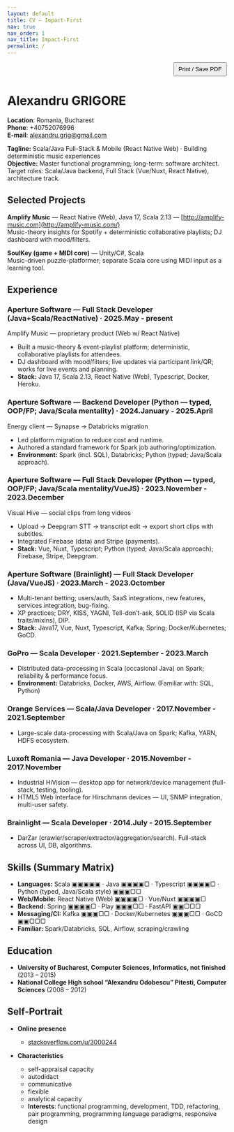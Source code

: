 ```yaml
---
layout: default
title: CV — Impact-First
nav: true
nav_order: 1
nav_title: Impact-First
permalink: /
---
```


<p class="noprint" style="text-align:right;margin:0;">
  <button onclick="window.print()" style="padding:.4rem .6rem;cursor:pointer;">Print / Save PDF</button>
</p>

Alexandru GRIGORE
======

**Location**: Romania, Bucharest  
**Phone**: +40752076996  
**E-mail**: [alexandru.grig@gmail.com](mailto:alexandru.grig@gmail.com)

**Tagline:** Scala/Java Full-Stack & Mobile (React Native Web) · Building deterministic music experiences  
**Objective:** Master functional programming; long-term: software architect. Target roles: Scala/Java backend, Full Stack (Vue/Nuxt, React Native), architecture track.

## Selected Projects

**Amplify Music** — React Native (Web), Java 17, Scala 2.13 — [http://amplify-music.com](http://amplify-music.com/)  
Music-theory insights for Spotify + deterministic collaborative playlists; DJ dashboard with mood/filters.

**SoulKey (game + MIDI core)** — Unity/C#, Scala  
Music-driven puzzle-platformer; separate Scala core using MIDI input as a learning tool.

## Experience

### Aperture Software — Full Stack Developer (Java+Scala/ReactNative) · 2025.May - present
Amplify Music — proprietary product (Web w/ React Native)
- Built a music-theory & event-playlist platform; deterministic, collaborative playlists for attendees.
- DJ dashboard with mood/filters; live updates via participant link/QR; works for live events and planning.
- **Stack:** Java 17, Scala 2.13, React Native (Web), Typescript, Docker, Heroku.

### Aperture Software — Backend Developer (Python — typed, OOP/FP; Java/Scala mentality) · 2024.January - 2025.April
Energy client — Synapse → Databricks migration
- Led platform migration to reduce cost and runtime.
- Authored a standard framework for Spark job authoring/optimization.
- **Environment:** Spark (incl. SQL), Databricks; Python (typed; Java/Scala approach).

### Aperture Software — Full Stack Developer (Python — typed, OOP/FP; Java/Scala mentality/VueJS) · 2023.November - 2023.December
Visual Hive — social clips from long videos
- Upload → Deepgram STT → transcript edit → export short clips with subtitles.
- Integrated Firebase (data) and Stripe (payments).
- **Stack:** Vue, Nuxt, Typescript; Python (typed; Java/Scala approach); Firebase, Stripe, Deepgram.

### Aperture Software (Brainlight) — Full Stack Developer (Java/VueJS) · 2023.March - 2023.Octomber
- Multi-tenant betting; users/auth, SaaS integrations, new features, services integration, bug-fixing.
- XP practices; DRY, KISS, YAGNI, Tell-don’t-ask, SOLID (ISP via Scala traits/mixins), DIP.
- **Stack:** Java17, Vue, Nuxt, Typescript, Kafka; Spring; Docker/Kubernetes; GoCD.

### GoPro — Scala Developer · 2021.September - 2023.March
- Distributed data-processing in Scala (occasional Java) on Spark; reliability & performance focus.
- **Environment:** Databricks, Docker, AWS, Airflow. (Familiar with: SQL, Python)

### Orange Services — Scala/Java Developer · 2017.November - 2021.September
- Large-scale data-processing with Scala/Java on Spark; Kafka, YARN, HDFS ecosystem.

### Luxoft Romania — Java Developer · 2015.November - 2017.November
- Industrial HiVision — desktop app for network/device management (full-stack, testing, tooling).
- HTML5 Web Interface for Hirschmann devices — UI, SNMP integration, multi-user safety.

### Brainlight — Scala Developer · 2014.July - 2015.September
- DarZar (crawler/scraper/extractor/aggregation/search). Full-stack across UI, DB, algorithms.

## Skills (Summary Matrix)

- **Languages:** Scala ▣▣▣▣▣ · Java ▣▣▣▣▢ · Typescript ▣▣▣▣▢ · Python (typed, Java/Scala style) ▣▣▣▢▢  
- **Web/Mobile:** React Native (Web) ▣▣▣▣▢ · Vue/Nuxt ▣▣▣▣▢  
- **Backend:** Spring ▣▣▣▣▢ · Play ▣▣▣▢▢ · FastAPI ▣▣▢▢▢  
- **Messaging/CI:** Kafka ▣▣▣▢▢ · Docker/Kubernetes ▣▣▣▢▢ · GoCD ▣▣▢▢▢  
- **Familiar:** Spark/Databricks, SQL, Airflow, scraping/crawling

## Education

- **University of Bucharest, Computer Sciences, Informatics, not finished** (2013 – 2015) 
- **National College High school “Alexandru Odobescu” Pitesti, Computer Sciences** (2008 – 2012) 

## Self-Portrait

- **Online presence** 
    - [stackoverflow.com/u/3000244](https://stackoverflow.com/users/3000244)

- **Characteristics** 
    - self-appraisal capacity 
    - autodidact 
    - communicative
    - flexible 
    - analytical capacity 
    - **Interests**: functional programming, development, TDD, refactoring, pair programming, programming language paradigms, responsive design
